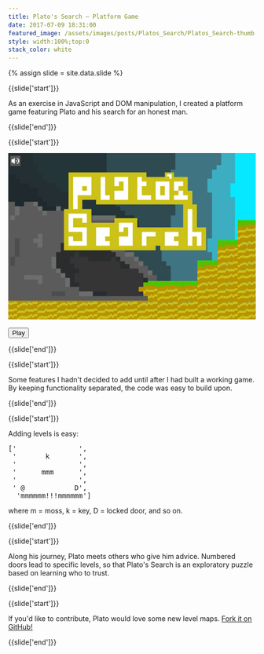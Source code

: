 ```yaml
---
title: Plato's Search — Platform Game
date: 2017-07-09 18:31:00
featured_image: /assets/images/posts/Platos_Search/Platos_Search-thumb.jpg
style: width:100%;top:0
stack_color: white
---
```


{% assign slide = site.data.slide %}

{{slide['start']}}

As an exercise in JavaScript and DOM manipulation, I created a platform game featuring Plato and his search for an honest man.

{{slide['end']}}

{{slide['start']}}

<div style='max-width:initial'>

<div class='platos-search__wrapper'>

<img alt='Plato&#8217s Search' class='platos-search__fake-menu' src='/assets/images/posts/Platos_Search/Platos_Search-overlay.jpg' alt='Plato&#8217s Search'>

<div class='platos-search__overlay'>

<button class='platos-search__play-btn' type='button'>Play</button>

</div>

</div>

</div>

{{slide['end']}}

{{slide['start']}}

Some features I hadn't decided to add until after I had built a working game. By keeping functionality separated, the code was easy to build upon.

{{slide['end']}}

{{slide['start']}}

Adding levels is easy:

<pre>
['               ',
 '       k       ',
 '               ',
 '      mmm      ',
 '               ',
 ' @            D',
  'mmmmmm!!!mmmmmm']
</pre>

where m = moss, k = key, D = locked door, and so on.

{{slide['end']}}

{{slide['start']}}

Along his journey, Plato meets others who give him advice. Numbered doors lead to specific levels, so that Plato's Search is an exploratory puzzle based on learning who to trust.

{{slide['end']}}

{{slide['start']}}

If you'd like to contribute, Plato would love some new level maps. <a href='https://github.com/nth-chile/platos-search' target='_blank'>Fork it on GitHub!</a>

{{slide['end']}}
